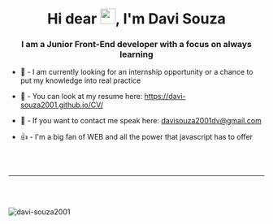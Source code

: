 <h1 align="center">Hi dear <img src="https://raw.githubusercontent.com/kaueMarques/kaueMarques/master/hi.gif" width="30px">, I'm Davi Souza</h1>
<h3 align="center">I am a Junior Front-End developer with a focus on always learning</h3>

- 🔭 - I am currently looking for an internship opportunity or a chance to put my knowledge into real practice
 

- 📕 - You can look at my resume here: https://davi-souza2001.github.io/CV/


- 💬 - If you want to contact me speak here: davisouza2001dv@gmail.com

- 👍 - I'm a big fan of WEB and all the power that javascript has to offer



<br>
<br>
<hr>
<br>
<br>



<p>

<img src="https://github-readme-stats.vercel.app/api?username=davi-souza2001&&show_icons=true&title_color=ffffff&icon_color=bb2acf&text_color=daf7dc&bg_color=151515" alt="davi-souza2001"/> 


</p>
<!---
davi-souza2001/davi-souza2001 is a ✨ special ✨ repository because its `README.md` (this file) appears on your GitHub profile.
You can click the Preview link to take a look at your changes.
--->
